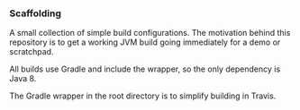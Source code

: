 ### Scaffolding

A small collection of simple build configurations. The motivation behind
this repository is to get a working JVM build going immediately
for a demo or scratchpad.

All builds use Gradle and include the wrapper, so the only
dependency is Java 8.

The Gradle wrapper in the root directory is to simplify building
in Travis.
